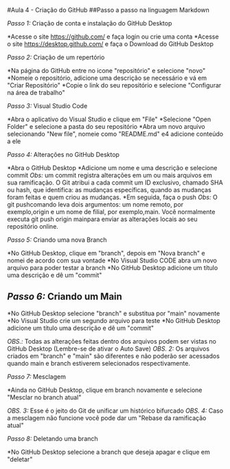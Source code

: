 #Aula 4 - Criação do GitHub
##Passo a passo na linguagem Markdown

*Passo 1:* Criação de conta e instalação do GitHub Desktop

*Acesse o site <https://github.com/> e faça login ou crie uma conta
*Acesse o site <https://desktop.github.com/> e faça o Download do GitHub Desktop

*Passo 2:* Criação de um repertório

*Na página do GitHub entre no icone "repositório" e selecione "novo"
*Nomeie o repositório, adicione uma descrição se necessário e vá em "Criar Repositório"
*Copie o link do seu repositório e selecione "Configurar na área de trabalho"

*Passo 3:* Visual Studio Code

*Abra o aplicativo do Visual Studio e clique em "File"
*Selecione "Open Folder" e selecione a pasta do seu repositório
*Abra um novo arquivo selecionando "New file", nomeie como "README.md" e4 adicione conteúdo a ele

*Passo 4:* Alterações no GitHub Desktop

*Abra o GitHub Desktop
*Adicione um nome e uma descrição e selecione commit
*Obs:* um commit registra alterações em um ou mais arquivos em sua ramificação. O Git atribui a cada commit um ID exclusivo, chamado SHA ou hash, que identifica: as mudanças específicas, quando as mudanças foram feitas e quem criou as mudanças.
*Em seguida, faça o push
*Obs:* O git pushcomando leva dois argumentos: um nome remoto, por exemplo,origin e um nome de filial, por exemplo,main. Você normalmente executa git push origin mainpara enviar as alterações locais ao seu repositório online.

*Passo 5:* Criando uma nova Branch

*No GitHub Desktop, clique em "branch", depois em "Nova branch" e nomei de acordo com sua vontade
*No Visual Studio CODE abra um novo arquivo para poder testar a branch
*No GitHub Desktop adicione um título uma descrição e dê um "commit"


*Passo 6:* Criando um Main
-
*No GitHub Desktop selecione "branch" e substitua por "main" novamente
*No Visual Studio crie um segundo arquivo para teste
*No GitHub Desktop adicione um título uma descrição e dê um "commit"

*OBS.:* Todas as alterações feitas dentro dos arquivos podem ser vistas no GitHub Desktop (Lembre-se de ativar o Auto Save)
*OBS. 2:* Os arquivos criados em "branch" e "main" são diferentes e não poderão ser acessados quando main e branch estiverem selecionados respectivamente.

*Passo 7:* Mesclagem

*Ainda no GitHub Desktop, clique em branch novamente e selecione "Mesclar no branch atual"

*OBS. 3:* Esse é o jeito do Git de unificar um histórico bifurcado
*OBS. 4:* Caso a mesclagem não funcione você pode dar um "Rebase da ramificação atual"

*Passo 8:* Deletando uma branch

*No GitHub Desktop selecione a branch que deseja apagar e clique em "deletar"